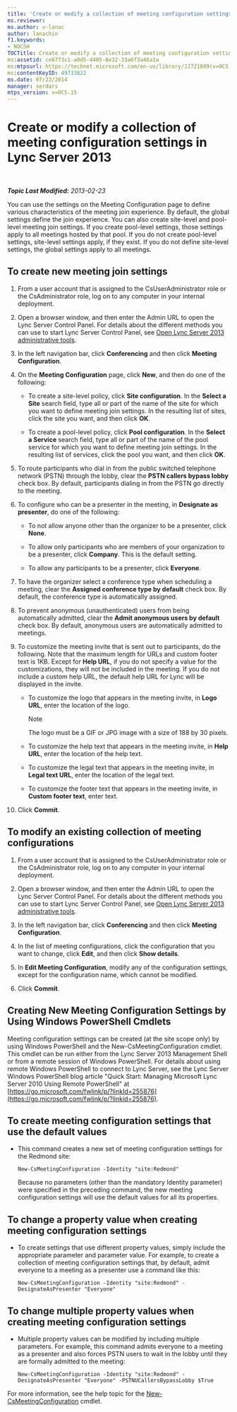 ```yaml
---
title: 'Create or modify a collection of meeting configuration settings'
ms.reviewer: 
ms.author: v-lanac
author: lanachin
f1.keywords:
- NOCSH
TOCTitle: Create or modify a collection of meeting configuration settings
ms:assetid: ce6773c1-a0d5-4405-8e32-33a6f3a46a1a
ms:mtpsurl: https://technet.microsoft.com/en-us/library/JJ721889(v=OCS.15)
ms:contentKeyID: 49733822
ms.date: 07/23/2014
manager: serdars
mtps_version: v=OCS.15
---
```


<div data-xmlns="http://www.w3.org/1999/xhtml">

<div class="topic" data-xmlns="http://www.w3.org/1999/xhtml" data-msxsl="urn:schemas-microsoft-com:xslt" data-cs="https://msdn.microsoft.com/">

<div data-asp="https://msdn2.microsoft.com/asp">

# Create or modify a collection of meeting configuration settings in Lync Server 2013

</div>

<div id="mainSection">

<div id="mainBody">

<span> </span>

_**Topic Last Modified:** 2013-02-23_

You can use the settings on the Meeting Configuration page to define various characteristics of the meeting join experience. By default, the global settings define the join experience. You can also create site-level and pool-level meeting join settings. If you create pool-level settings, those settings apply to all meetings hosted by that pool. If you do not create pool-level settings, site-level settings apply, if they exist. If you do not define site-level settings, the global settings apply to all meetings.

<div>

## To create new meeting join settings

1.  From a user account that is assigned to the CsUserAdministrator role or the CsAdministrator role, log on to any computer in your internal deployment.

2.  Open a browser window, and then enter the Admin URL to open the Lync Server Control Panel. For details about the different methods you can use to start Lync Server Control Panel, see [Open Lync Server 2013 administrative tools](lync-server-2013-open-lync-server-administrative-tools.md).

3.  In the left navigation bar, click **Conferencing** and then click **Meeting Configuration**.

4.  On the **Meeting Configuration** page, click **New**, and then do one of the following:
    
      - To create a site-level policy, click **Site configuration**. In the **Select a Site** search field, type all or part of the name of the site for which you want to define meeting join settings. In the resulting list of sites, click the site you want, and then click **OK**.
    
      - To create a pool-level policy, click **Pool configuration**. In the **Select a Service** search field, type all or part of the name of the pool service for which you want to define meeting join settings. In the resulting list of services, click the pool you want, and then click **OK**.

5.  To route participants who dial in from the public switched telephone network (PSTN) through the lobby, clear the **PSTN callers bypass lobby** check box. By default, participants dialing in from the PSTN go directly to the meeting.

6.  To configure who can be a presenter in the meeting, in **Designate as presenter**, do one of the following:
    
      - To not allow anyone other than the organizer to be a presenter, click **None**.
    
      - To allow only participants who are members of your organization to be a presenter, click **Company**. This is the default setting.
    
      - To allow any participants to be a presenter, click **Everyone**.

7.  To have the organizer select a conference type when scheduling a meeting, clear the **Assigned conference type by default** check box. By default, the conference type is automatically assigned.

8.  To prevent anonymous (unauthenticated) users from being automatically admitted, clear the **Admit anonymous users by default** check box. By default, anonymous users are automatically admitted to meetings.

9.  To customize the meeting invite that is sent out to participants, do the following. Note that the maximum length for URLs and custom footer text is 1KB. Except for **Help URL**, if you do not specify a value for the customizations, they will not be included in the meeting. If you do not include a custom help URL, the default help URL for Lync will be displayed in the invite.
    
      - To customize the logo that appears in the meeting invite, in **Logo URL**, enter the location of the logo.
        
        <div>
        

        > [!NOTE]
        > The logo must be a GIF or JPG image with a size of 188 by 30 pixels.

        
        </div>
    
      - To customize the help text that appears in the meeting invite, in **Help URL**, enter the location of the help text.
    
      - To customize the legal text that appears in the meeting invite, in **Legal text URL**, enter the location of the legal text.
    
      - To customize the footer text that appears in the meeting invite, in **Custom footer text**, enter text.

10. Click **Commit**.

</div>

<div>

## To modify an existing collection of meeting configurations

1.  From a user account that is assigned to the CsUserAdministrator role or the CsAdministrator role, log on to any computer in your internal deployment.

2.  Open a browser window, and then enter the Admin URL to open the Lync Server Control Panel. For details about the different methods you can use to start Lync Server Control Panel, see [Open Lync Server 2013 administrative tools](lync-server-2013-open-lync-server-administrative-tools.md).

3.  In the left navigation bar, click **Conferencing** and then click **Meeting Configuration**.

4.  In the list of meeting configurations, click the configuration that you want to change, click **Edit**, and then click **Show details**.

5.  In **Edit Meeting Configuration**, modify any of the configuration settings, except for the configuration name, which cannot be modified.

6.  Click **Commit**.

</div>

<div>

## Creating New Meeting Configuration Settings by Using Windows PowerShell Cmdlets

Meeting configuration settings can be created (at the site scope only) by using Windows PowerShell and the New-CsMeetingConfiguration cmdlet. This cmdlet can be run either from the Lync Server 2013 Management Shell or from a remote session of Windows PowerShell. For details about using remote Windows PowerShell to connect to Lync Server, see the Lync Server Windows PowerShell blog article "Quick Start: Managing Microsoft Lync Server 2010 Using Remote PowerShell" at [https://go.microsoft.com/fwlink/p/?linkId=255876](https://go.microsoft.com/fwlink/p/?linkid=255876).

<div>

## To create meeting configuration settings that use the default values

  - This command creates a new set of meeting configuration settings for the Redmond site:
    
        New-CsMeetingConfiguration -Identity "site:Redmond"
    
    Because no parameters (other than the mandatory Identity parameter) were specified in the preceding command, the new meeting configuration settings will use the default values for all its properties.

</div>

<div>

## To change a property value when creating meeting configuration settings

  - To create settings that use different property values, simply include the appropriate parameter and parameter value. For example, to create a collection of meeting configuration settings that, by default, admit everyone to a meeting as a presenter use a command like this:
    
        New-CsMeetingConfiguration -Identity "site:Redmond" -DesignateAsPresenter "Everyone"

</div>

<div>

## To change multiple property values when creating meeting configuration settings

  - Multiple property values can be modified by including multiple parameters. For example, this command admits everyone to a meeting as a presenter and also forces PSTN users to wait in the lobby until they are formally admitted to the meeting:
    
        New-CsMeetingConfiguration -Identity "site:Redmond" -DesignateAsPresenter "Everyone" -PSTNUCallersBypassLobby $True

</div>

For more information, see the help topic for the [New-CsMeetingConfiguration](https://technet.microsoft.com/library/Gg398065(v=OCS.15)) cmdlet.

</div>

</div>

<span> </span>

</div>

</div>

</div>

